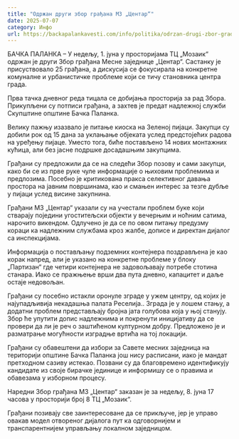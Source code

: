 ```yaml
---
title: "Одржан други збор грађана МЗ „Центар“"
date: 2025-07-07
category: Инфо
url: https://backapalankavesti.com/info/politika/odrzan-drugi-zbor-gradjana-mz-centar/
---
```


БАЧКА ПАЛАНКА – У недељу, 1. јуна у просторијама ТЦ „Мозаик“ одржан је други Збор грађана Месне заједнице „Центар“. Састанку је присуствовало 25 грађана, а дискусија се фокусирала на конкретне комуналне и урбанистичке проблеме који се тичу становника центра града.

Прва тачка дневног реда тицала се добијања просторија за рад Збора. Прикупљени су потписи грађана, а захтев је предат надлежној служби Скупштине општине Бачка Паланка.

Велику пажњу изазвало је питање киоска на Зеленој пијаци. Закупци су добили рок од 15 дана за уклањање објеката услед предстојећих радова на уређењу пијаце. Уместо тога, биће постављено 14 нових монтажних кућица, али без јасне подршке досадашњим закупцима.

Грађани су предложили да се на следећи Збор позову и сами закупци, како би се из прве руке чуле информације о њиховим проблемима и предлозима. Посебно је критикована пракса селективног давања простора на јавним површинама, као и смањен интерес за тезге дубље у пијаци услед висине закупнина.

Грађани МЗ „Центар“ указали су на учестали проблем буке који стварају поједини угоститељски објекти у вечерњим и ноћним сатима, нарочито викендом. Одлучено је да се по овом питању предузму кораци ка надлежним службама кроз жалбе, дописе и директан дијалог са инспекцијама.

Информација о постављању подземних контејнера поздрављена је као корак напред, али је указано на конкретне проблеме у блоку „Партизан“ где четири контејнера не задовољавају потребе стотина станара. Иако се пражњење врши два пута дневно, капацитет и даље остаје недовољан.

Грађани су посебно истакли оронуле зграде у ужем центру, од којих је најупадљивија некадашња палата Реселија.. Зграда је у лошем стању, а додатни проблем представљају бројна јата голубова која у њој станују. Збор ће упутити допис надлежнима и покренути иницијативу да се провери да ли је реч о заштићеном културном добру. Предложено је и разматрање могућности изградње вртића на тој локацији.

Грађани су обавештени да избори за Савете месних заједница на територији општине Бачка Паланка још нису расписани, иако је мандат претходном сазиву истекао. Позвани су да благовремено идентификују кандидате из своје бирачке јединице и информишу се о правима и обавезама у изборном процесу.

Наредни Збор грађана МЗ „Центар“ заказан је за недељу, 8. јуна 17 часова у просторији број 8 ТЦ „Мозаик“.

Грађани позивају све заинтересоване да се прикључе, јер је управо овакав модел отвореног дијалога пут ка одговорнијем и транспарентнијем управљању локалном заједницом.
